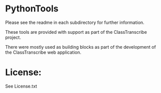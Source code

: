 # PythonTools

Please see the readme in each subdirectory for further information.

These tools are provided with support as part of the ClassTranscribe project.

There were mostly used as building blocks as part of the development of the ClassTranscribe web application.

# License: 

See License.txt
